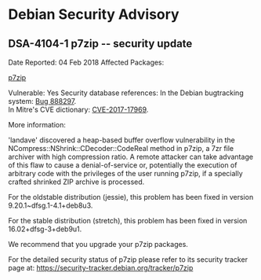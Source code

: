 
Debian Security Advisory
========================


DSA-4104-1 p7zip -- security update
-----------------------------------



Date Reported:
04 Feb 2018
Affected Packages:

[p7zip](https://packages.debian.org/src:p7zip)

Vulnerable:
Yes
Security database references:
In the Debian bugtracking system: [Bug 888297](https://bugs.debian.org/cgi-bin/bugreport.cgi?bug=888297).  
In Mitre's CVE dictionary: [CVE-2017-17969](https://security-tracker.debian.org/tracker/CVE-2017-17969).  

More information:

'landave' discovered a heap-based buffer overflow vulnerability in the
NCompress::NShrink::CDecoder::CodeReal method in p7zip, a 7zr file
archiver with high compression ratio. A remote attacker can take
advantage of this flaw to cause a denial-of-service or, potentially the
execution of arbitrary code with the privileges of the user running
p7zip, if a specially crafted shrinked ZIP archive is processed.


For the oldstable distribution (jessie), this problem has been fixed
in version 9.20.1~dfsg.1-4.1+deb8u3.


For the stable distribution (stretch), this problem has been fixed in
version 16.02+dfsg-3+deb9u1.


We recommend that you upgrade your p7zip packages.


For the detailed security status of p7zip please refer to its security
tracker page at:
<https://security-tracker.debian.org/tracker/p7zip>





